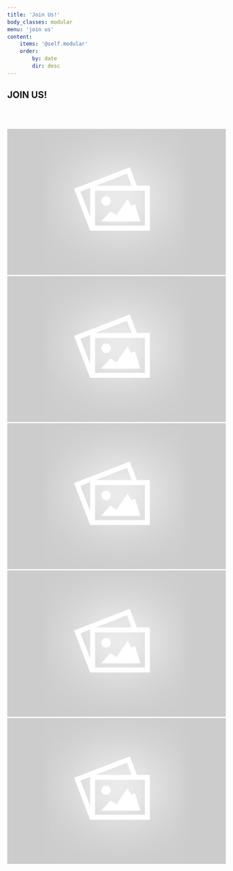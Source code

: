 ```yaml
---
title: 'Join Us!'
body_classes: modular
menu: 'join us'
content:
    items: '@self.modular'
    order:
        by: date
        dir: desc
---
```


## JOIN US!
<br><br>
<div class="pure-g">
	<div class="studioBox pure-u-1 pure-u-md-1-2">
    <img src="user/themes/antimatter/images/placeholder.png">
    <br>
    <img src="user/themes/antimatter/images/placeholder.png">
	</div>
	<div class="studioBox pure-u-1 pure-u-md-1-2">
    	<img src="user/themes/antimatter/images/placeholder.png"><img src="user/themes/antimatter/images/placeholder.png">
        <br>
        <img src="user/themes/antimatter/images/placeholder.png">
	</div>
</div>
